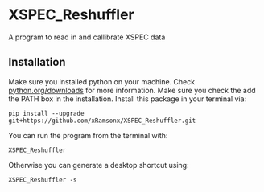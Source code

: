 # XSPEC_Reshuffler
A program to read in and callibrate XSPEC data
## Installation
Make sure you installed python on your machine.
Check [python.org/downloads](https://www.python.org/downloads/) for more information.
Make sure you check the add the PATH box in the installation.
Install this package in your terminal via:
```console
pip install --upgrade git+https://github.com/xRamsonx/XSPEC_Reshuffler.git
```
You can run the program from the terminal with:
```console
XSPEC_Reshuffler
```
Otherwise you can generate a desktop shortcut using:
```console
XSPEC_Reshuffler -s
```
